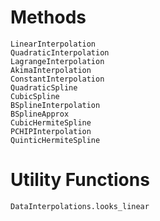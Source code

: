 # Methods

```@docs
LinearInterpolation
QuadraticInterpolation
LagrangeInterpolation
AkimaInterpolation
ConstantInterpolation
QuadraticSpline
CubicSpline
BSplineInterpolation
BSplineApprox
CubicHermiteSpline
PCHIPInterpolation
QuinticHermiteSpline
```

# Utility Functions

```@docs
DataInterpolations.looks_linear
```